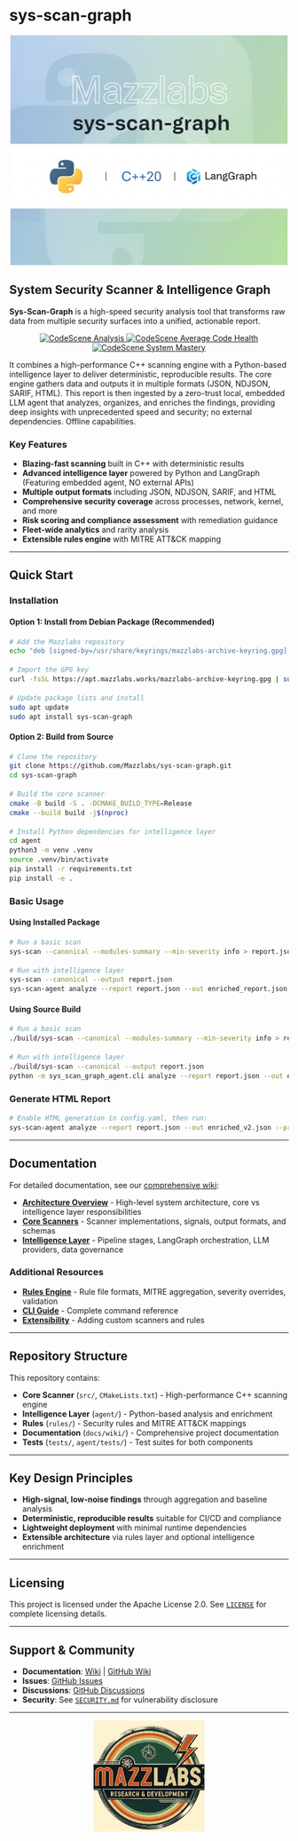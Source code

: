 # sys-scan-graph

<div align="center">
  <img src="assets/sys-scan-graph_badge.jpg" alt="sys-scan-graph Logo" width="500"/>
</div>

## System Security Scanner & Intelligence Graph

**Sys-Scan-Graph** is a high-speed security analysis tool that transforms raw data from multiple security surfaces into a unified, actionable report.

<div align="center">
  <a href="https://codescene.io/projects/71206">
    <img src="https://codescene.io/images/analyzed-by-codescene-badge.svg" alt="CodeScene Analysis" />
  </a>
  <a href="https://codescene.io/projects/71206">
    <img src="https://codescene.io/projects/71206/status-badges/average-code-health" alt="CodeScene Average Code Health" />
  </a>
  <a href="https://codescene.io/projects/71206">
    <img src="https://codescene.io/projects/71206/status-badges/system-mastery" alt="CodeScene System Mastery" />
  </a>
</div>

It combines a high-performance C++ scanning engine with a Python-based intelligence layer to deliver deterministic, reproducible results. The core engine gathers data and outputs it in multiple formats (JSON, NDJSON, SARIF, HTML). This report is then ingested by a zero-trust local, embedded LLM agent that analyzes, organizes, and enriches the findings, providing deep insights with unprecedented speed and security; no external dependencies. Offline capabilities.

### Key Features

- **Blazing-fast scanning** built in C++ with deterministic results
- **Advanced intelligence layer** powered by Python and LangGraph (Featuring embedded agent, NO external APIs)
- **Multiple output formats** including JSON, NDJSON, SARIF, and HTML
- **Comprehensive security coverage** across processes, network, kernel, and more
- **Risk scoring and compliance assessment** with remediation guidance
- **Fleet-wide analytics** and rarity analysis
- **Extensible rules engine** with MITRE ATT&CK mapping

---

## Quick Start

### Installation

#### Option 1: Install from Debian Package (Recommended)

```bash
# Add the Mazzlabs repository
echo "deb [signed-by=/usr/share/keyrings/mazzlabs-archive-keyring.gpg] https://apt.mazzlabs.works/ stable main" | sudo tee /etc/apt/sources.list.d/mazzlabs.list

# Import the GPG key
curl -fsSL https://apt.mazzlabs.works/mazzlabs-archive-keyring.gpg | sudo gpg --dearmor -o /usr/share/keyrings/mazzlabs-archive-keyring.gpg

# Update package lists and install
sudo apt update
sudo apt install sys-scan-graph
```

#### Option 2: Build from Source

```bash
# Clone the repository
git clone https://github.com/Mazzlabs/sys-scan-graph.git
cd sys-scan-graph

# Build the core scanner
cmake -B build -S . -DCMAKE_BUILD_TYPE=Release
cmake --build build -j$(nproc)

# Install Python dependencies for intelligence layer
cd agent
python3 -m venv .venv
source .venv/bin/activate
pip install -r requirements.txt
pip install -e .
```

### Basic Usage

#### Using Installed Package

```bash
# Run a basic scan
sys-scan --canonical --modules-summary --min-severity info > report.json

# Run with intelligence layer
sys-scan --canonical --output report.json
sys-scan-agent analyze --report report.json --out enriched_report.json
```

#### Using Source Build

```bash
# Run a basic scan
./build/sys-scan --canonical --modules-summary --min-severity info > report.json

# Run with intelligence layer
./build/sys-scan --canonical --output report.json
python -m sys_scan_graph_agent.cli analyze --report report.json --out enriched_report.json
```

### Generate HTML Report

```bash
# Enable HTML generation in config.yaml, then run:
sys-scan-agent analyze --report report.json --out enriched_v2.json --prev enriched_report.json
```

---

## Documentation

For detailed documentation, see our [comprehensive wiki](docs/wiki/_index.md):

- **[Architecture Overview](docs/wiki/Architecture.md)** - High-level system architecture, core vs intelligence layer responsibilities
- **[Core Scanners](docs/wiki/Core-Scanners.md)** - Scanner implementations, signals, output formats, and schemas
- **[Intelligence Layer](docs/wiki/Intelligence-Layer.md)** - Pipeline stages, LangGraph orchestration, LLM providers, data governance

### Additional Resources

- **[Rules Engine](docs/wiki/Rules-Engine.md)** - Rule file formats, MITRE aggregation, severity overrides, validation
- **[CLI Guide](docs/wiki/CLI-Guide.md)** - Complete command reference
- **[Extensibility](docs/wiki/Extensibility.md)** - Adding custom scanners and rules

---

## Repository Structure

This repository contains:

- **Core Scanner** (`src/`, `CMakeLists.txt`) - High-performance C++ scanning engine
- **Intelligence Layer** (`agent/`) - Python-based analysis and enrichment
- **Rules** (`rules/`) - Security rules and MITRE ATT&CK mappings
- **Documentation** (`docs/wiki/`) - Comprehensive project documentation
- **Tests** (`tests/`, `agent/tests/`) - Test suites for both components

---

## Key Design Principles

- **High-signal, low-noise findings** through aggregation and baseline analysis
- **Deterministic, reproducible results** suitable for CI/CD and compliance
- **Lightweight deployment** with minimal runtime dependencies
- **Extensible architecture** via rules layer and optional intelligence enrichment

---

## Licensing

This project is licensed under the Apache License 2.0. See [`LICENSE`](LICENSE) for complete licensing details.

---

## Support & Community

- **Documentation**: [Wiki](docs/wiki/_index.md) | [GitHub Wiki](https://github.com/Mazzlabs/sys-scan-graph/wiki)
- **Issues**: [GitHub Issues](https://github.com/Mazzlabs/sys-scan-graph/issues)
- **Discussions**: [GitHub Discussions](https://github.com/Mazzlabs/sys-scan-graph/discussions)
- **Security**: See [`SECURITY.md`](SECURITY.md) for vulnerability disclosure

---

<div align="center">
  <img src="assets/Mazzlabs.png" alt="Mazzlabs Logo" width="200"/>
</div>